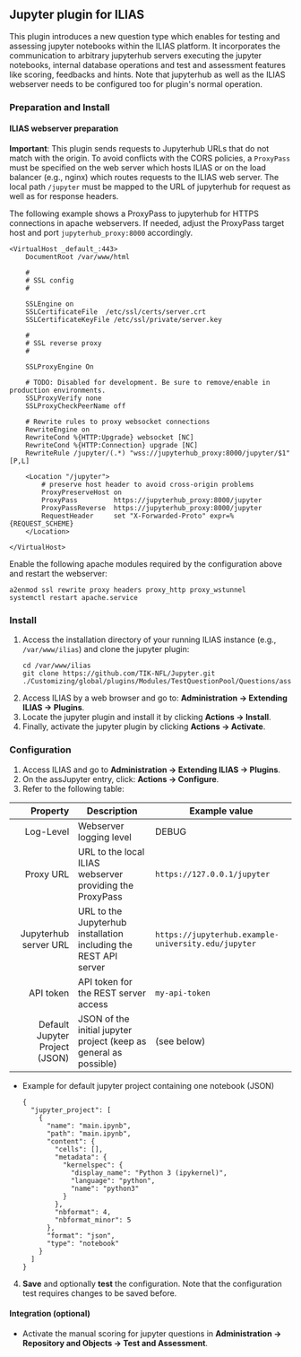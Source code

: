 ## Jupyter plugin for ILIAS

This plugin introduces a new question type which enables for testing and assessing jupyter notebooks within the ILIAS platform.
It incorporates the communication to arbitrary jupyterhub servers executing the jupyter notebooks, internal database operations and test and assessment features like scoring, feedbacks and hints.
Note that jupyterhub as well as the ILIAS webserver needs to be configured too for plugin's normal operation.

### Preparation and Install

#### ILIAS webserver preparation
__Important__: This plugin sends requests to Jupyterhub URLs that do not match with the origin.
To avoid conflicts with the CORS policies, a `ProxyPass` must be specified on the web server which hosts ILIAS or on the load balancer (e.g., nginx) which routes requests to the ILIAS web server.
The local path `/jupyter` must be mapped to the URL of jupyterhub for request as well as for response headers.

The following example shows a ProxyPass to jupyterhub for HTTPS connections in apache webservers.
If needed, adjust the ProxyPass target host and port `jupyterhub_proxy:8000` accordingly.

```apacheconf
<VirtualHost _default_:443>
    DocumentRoot /var/www/html

    #
    # SSL config
    #

    SSLEngine on
    SSLCertificateFile	/etc/ssl/certs/server.crt
    SSLCertificateKeyFile /etc/ssl/private/server.key

    #
    # SSL reverse proxy
    #

    SSLProxyEngine On

    # TODO: Disabled for development. Be sure to remove/enable in production environments.
    SSLProxyVerify none
    SSLProxyCheckPeerName off

    # Rewrite rules to proxy websocket connections
    RewriteEngine on
    RewriteCond %{HTTP:Upgrade} websocket [NC]
    RewriteCond %{HTTP:Connection} upgrade [NC]
    RewriteRule /jupyter/(.*) "wss://jupyterhub_proxy:8000/jupyter/$1" [P,L]

    <Location "/jupyter">
        # preserve host header to avoid cross-origin problems
        ProxyPreserveHost on
        ProxyPass         https://jupyterhub_proxy:8000/jupyter
        ProxyPassReverse  https://jupyterhub_proxy:8000/jupyter
        RequestHeader     set "X-Forwarded-Proto" expr=%{REQUEST_SCHEME}
    </Location>

</VirtualHost>
```

Enable the following apache modules required by the configuration above and restart the webserver:
```
a2enmod ssl rewrite proxy headers proxy_http proxy_wstunnel
systemctl restart apache.service
```

### Install
1. Access the installation directory of your running ILIAS instance (e.g.,  `/var/www/ilias`) and clone the jupyter plugin:
    ```
    cd /var/www/ilias
    git clone https://github.com/TIK-NFL/Jupyter.git ./Customizing/global/plugins/Modules/TestQuestionPool/Questions/assJupyter
    ```
2. Access ILIAS by a web browser and go to:  **Administration  →  Extending ILIAS  →  Plugins**.
3. Locate the jupyter plugin and install it by clicking **Actions → Install**.
4. Finally, activate the jupyter plugin by clicking **Actions → Activate**.

### Configuration
1. Access ILIAS and go to  **Administration  →  Extending ILIAS  →  Plugins**.
2. On the  assJupyter  entry, click:  **Actions  →  Configure**.
3. Refer to the following table:
    
|                       Property | Description                                                       | Example value                                       |
|-------------------------------:|-------------------------------------------------------------------|-----------------------------------------------------|
|                      Log-Level | Webserver logging level                                           | DEBUG                                               |
|                      Proxy URL | URL to the local ILIAS webserver providing the ProxyPass          | `https://127.0.0.1/jupyter`                         |
|          Jupyterhub server URL | URL to the Jupyterhub installation including the REST API server  | `https://jupyterhub.example-university.edu/jupyter` |
|                      API token | API token for the REST server access                              | `my-api-token`                                      |
| Default Jupyter Project (JSON) | JSON of the initial jupyter project (keep as general as possible) | (see below)                                         |

- Example for default jupyter project containing one notebook (JSON)
    ```
    {
      "jupyter_project": [
        {
          "name": "main.ipynb",
          "path": "main.ipynb",
          "content": {
            "cells": [],
            "metadata": {
              "kernelspec": {
                "display_name": "Python 3 (ipykernel)",
                "language": "python",
                "name": "python3"
              }
            },
            "nbformat": 4,
            "nbformat_minor": 5
          },
          "format": "json",
          "type": "notebook"
        }
      ]
    }
    ```
4. **Save** and optionally **test** the configuration. Note that the configuration test requires changes to be saved before.

#### Integration (optional)
- Activate the manual scoring for jupyter questions in **Administration → Repository and Objects → Test and Assessment**.